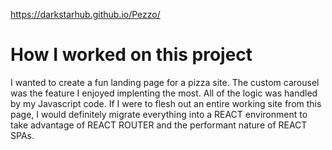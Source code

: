 https://darkstarhub.github.io/Pezzo/

# How I worked on this project
I wanted to create a fun landing page for a pizza site. The custom carousel was the feature I enjoyed implenting the most. All of the logic was handled by my Javascript code.
If I were to flesh out an entire working site from this page, I would definitely migrate everything into a REACT environment to take advantage of REACT ROUTER and the performant
nature of REACT SPAs. 
